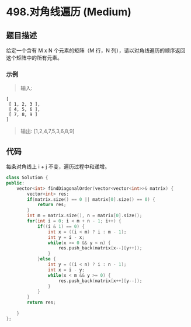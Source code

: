 # 498.对角线遍历 (Medium)

## 题目描述

给定一个含有 M x N 个元素的矩阵（M 行，N 列），请以对角线遍历的顺序返回这个矩阵中的所有元素。

### 示例

> 输入:

```
[
 [ 1, 2, 3 ],
 [ 4, 5, 6 ],
 [ 7, 8, 9 ]
]
```

> 输出:  [1,2,4,7,5,3,6,8,9]

## 代码

每条对角线上 i + j 不变，遍历过程中和递增。

```c++
class Solution {
public:
    vector<int> findDiagonalOrder(vector<vector<int>>& matrix) {
        vector<int> res;
        if(matrix.size() == 0 || matrix[0].size() == 0) {
            return res;
        }
        int m = matrix.size(), n = matrix[0].size();
        for(int i = 0; i < m + n - 1; i++) {
            if((i & 1) == 0) {
                int x = ((i < m) ? i : m - 1);
                int y = i - x;
                while(x >= 0 && y < n) {
                    res.push_back(matrix[x--][y++]);
                }
            }else {
                int y = ((i < n) ? i : n - 1);
                int x = i - y;
                while(x < m && y >= 0) {
                    res.push_back(matrix[x++][y--]);
                }
            }
        }
        return res;
        
    }
};
```